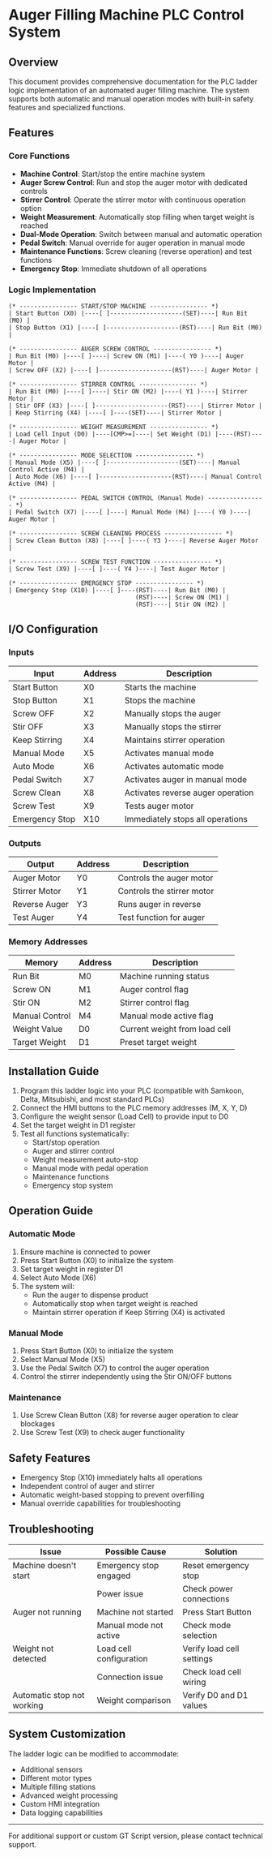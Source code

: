 # Auger Filling Machine PLC Control System

## Overview
This document provides comprehensive documentation for the PLC ladder logic implementation of an automated auger filling machine. The system supports both automatic and manual operation modes with built-in safety features and specialized functions.

## Features

### Core Functions
- **Machine Control**: Start/stop the entire machine system
- **Auger Screw Control**: Run and stop the auger motor with dedicated controls
- **Stirrer Control**: Operate the stirrer motor with continuous operation option
- **Weight Measurement**: Automatically stop filling when target weight is reached
- **Dual-Mode Operation**: Switch between manual and automatic operation
- **Pedal Switch**: Manual override for auger operation in manual mode
- **Maintenance Functions**: Screw cleaning (reverse operation) and test functions
- **Emergency Stop**: Immediate shutdown of all operations

### Logic Implementation

```
(* ---------------- START/STOP MACHINE ---------------- *)
| Start Button (X0) |----[ ]--------------------(SET)----| Run Bit (M0) |
| Stop Button (X1) |----[ ]--------------------(RST)----| Run Bit (M0) |

(* ---------------- AUGER SCREW CONTROL ---------------- *)
| Run Bit (M0) |----[ ]----| Screw ON (M1) |----( Y0 )----| Auger Motor |
| Screw OFF (X2) |----[ ]--------------------(RST)----| Auger Motor |

(* ---------------- STIRRER CONTROL ---------------- *)
| Run Bit (M0) |----[ ]----| Stir ON (M2) |----( Y1 )----| Stirrer Motor |
| Stir OFF (X3) |----[ ]--------------------(RST)----| Stirrer Motor |
| Keep Stirring (X4) |----[ ]----(SET)----| Stirrer Motor |

(* ---------------- WEIGHT MEASUREMENT ---------------- *)
| Load Cell Input (D0) |----[CMP>=]----| Set Weight (D1) |----(RST)----| Auger Motor |

(* ---------------- MODE SELECTION ---------------- *)
| Manual Mode (X5) |----[ ]--------------------(SET)----| Manual Control Active (M4) |
| Auto Mode (X6) |----[ ]--------------------(RST)----| Manual Control Active (M4) |

(* ---------------- PEDAL SWITCH CONTROL (Manual Mode) ---------------- *)
| Pedal Switch (X7) |----[ ]----| Manual Mode (M4) |----( Y0 )----| Auger Motor |

(* ---------------- SCREW CLEANING PROCESS ---------------- *)
| Screw Clean Button (X8) |----[ ]----( Y3 )----| Reverse Auger Motor |

(* ---------------- SCREW TEST FUNCTION ---------------- *)
| Screw Test (X9) |----[ ]----( Y4 )----| Test Auger Motor |

(* ---------------- EMERGENCY STOP ---------------- *)
| Emergency Stop (X10) |----[ ]----(RST)----| Run Bit (M0) |
                                   (RST)----| Screw ON (M1) |
                                   (RST)----| Stir ON (M2) |
```

## I/O Configuration

### Inputs
| Input | Address | Description |
|-------|---------|-------------|
| Start Button | X0 | Starts the machine |
| Stop Button | X1 | Stops the machine |
| Screw OFF | X2 | Manually stops the auger |
| Stir OFF | X3 | Manually stops the stirrer |
| Keep Stirring | X4 | Maintains stirrer operation |
| Manual Mode | X5 | Activates manual mode |
| Auto Mode | X6 | Activates automatic mode |
| Pedal Switch | X7 | Activates auger in manual mode |
| Screw Clean | X8 | Activates reverse auger operation |
| Screw Test | X9 | Tests auger motor |
| Emergency Stop | X10 | Immediately stops all operations |

### Outputs
| Output | Address | Description |
|--------|---------|-------------|
| Auger Motor | Y0 | Controls the auger motor |
| Stirrer Motor | Y1 | Controls the stirrer motor |
| Reverse Auger | Y3 | Runs auger in reverse |
| Test Auger | Y4 | Test function for auger |

### Memory Addresses
| Memory | Address | Description |
|--------|---------|-------------|
| Run Bit | M0 | Machine running status |
| Screw ON | M1 | Auger control flag |
| Stir ON | M2 | Stirrer control flag |
| Manual Control | M4 | Manual mode active flag |
| Weight Value | D0 | Current weight from load cell |
| Target Weight | D1 | Preset target weight |

## Installation Guide

1. Program this ladder logic into your PLC (compatible with Samkoon, Delta, Mitsubishi, and most standard PLCs)
2. Connect the HMI buttons to the PLC memory addresses (M, X, Y, D)
3. Configure the weight sensor (Load Cell) to provide input to D0
4. Set the target weight in D1 register
5. Test all functions systematically:
   - Start/stop operation
   - Auger and stirrer control
   - Weight measurement auto-stop
   - Manual mode with pedal operation
   - Maintenance functions
   - Emergency stop system

## Operation Guide

### Automatic Mode
1. Ensure machine is connected to power
2. Press Start Button (X0) to initialize the system
3. Set target weight in register D1
4. Select Auto Mode (X6)
5. The system will:
   - Run the auger to dispense product
   - Automatically stop when target weight is reached
   - Maintain stirrer operation if Keep Stirring (X4) is activated

### Manual Mode
1. Press Start Button (X0) to initialize the system
2. Select Manual Mode (X5)
3. Use the Pedal Switch (X7) to control the auger operation
4. Control the stirrer independently using the Stir ON/OFF buttons

### Maintenance
1. Use Screw Clean Button (X8) for reverse auger operation to clear blockages
2. Use Screw Test (X9) to check auger functionality

## Safety Features

- Emergency Stop (X10) immediately halts all operations
- Independent control of auger and stirrer
- Automatic weight-based stopping to prevent overfilling
- Manual override capabilities for troubleshooting

## Troubleshooting

| Issue | Possible Cause | Solution |
|-------|---------------|----------|
| Machine doesn't start | Emergency stop engaged | Reset emergency stop |
| | Power issue | Check power connections |
| Auger not running | Machine not started | Press Start Button |
| | Manual mode not active | Check mode selection |
| Weight not detected | Load cell configuration | Verify load cell settings |
| | Connection issue | Check load cell wiring |
| Automatic stop not working | Weight comparison | Verify D0 and D1 values |

## System Customization

The ladder logic can be modified to accommodate:
- Additional sensors
- Different motor types
- Multiple filling stations
- Advanced weight processing
- Custom HMI integration
- Data logging capabilities

---

For additional support or custom GT Script version, please contact technical support.
